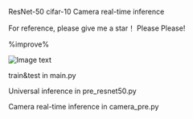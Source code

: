 ResNet-50   cifar-10   Camera real-time inference

For reference, please give me a star！ Please Please!

%improve%

![Image text](https://github.com/zzbbzz626/images/blob/main/1647694393(1).png)

train&test in main.py

Universal inference in pre_resnet50.py

Camera real-time inference in camera_pre.py
